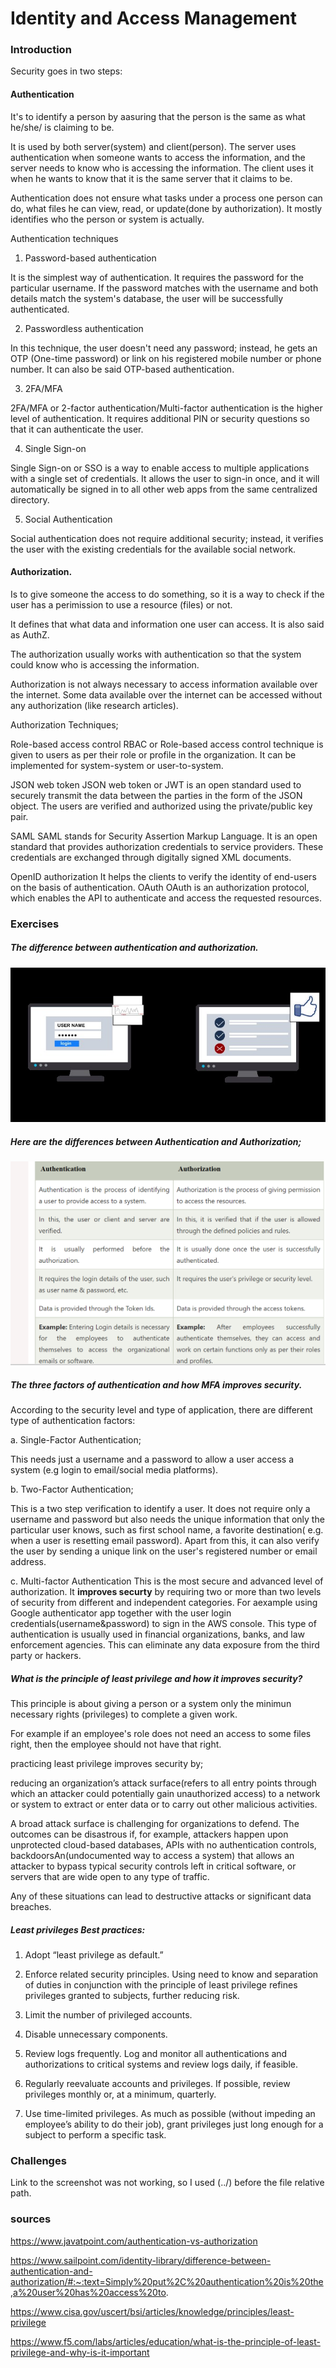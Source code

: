 # Identity and Access Management

### Introduction
Security goes in two steps: 

#### Authentication 

It's to identify a person by aasuring that the person is the same as what he/she/ is claiming to be.

It is used by both server(system) and client(person). The server uses authentication when someone wants to access the information, and the server needs to know who is accessing the information. The client uses it when he wants to know that it is the same server that it claims to be.

Authentication does not ensure what tasks under a process one person can do, what files he can view, read, or update(done by authorization). It mostly identifies who the person or system is actually.

Authentication techniques
1. Password-based authentication

It is the simplest way of authentication. It requires the password for the particular username. If the password matches with the username and both details match the system's database, the user will be successfully authenticated.

2. Passwordless authentication

In this technique, the user doesn't need any password; instead, he gets an OTP (One-time password) or link on his registered mobile number or phone number. It can also be said OTP-based authentication.

3. 2FA/MFA

2FA/MFA or 2-factor authentication/Multi-factor authentication is the higher level of authentication. It requires additional PIN or security questions so that it can authenticate the user.

4. Single Sign-on

Single Sign-on or SSO is a way to enable access to multiple applications with a single set of credentials. It allows the user to sign-in once, and it will automatically be signed in to all other web apps from the same centralized directory.

5. Social Authentication

Social authentication does not require additional security; instead, it verifies the user with the existing credentials for the available social network.


#### Authorization. 

Is to give someone the access to do something, so it is a way to check if the user has a perimission to use a resource (files) or not.

It defines that what data and information one user can access. It is also said as AuthZ.

The authorization usually works with authentication so that the system could know who is accessing the information.

Authorization is not always necessary to access information available over the internet. Some data available over the internet can be accessed without any authorization (like research articles).

Authorization Techniques;

Role-based access control
RBAC or Role-based access control technique is given to users as per their role or profile in the organization. It can be implemented for system-system or user-to-system.

JSON web token
JSON web token or JWT is an open standard used to securely transmit the data between the parties in the form of the JSON object. The users are verified and authorized using the private/public key pair.

SAML
SAML stands for Security Assertion Markup Language. It is an open standard that provides authorization credentials to service providers. These credentials are exchanged through digitally signed XML documents.

OpenID authorization
It helps the clients to verify the identity of end-users on the basis of authentication.
OAuth
OAuth is an authorization protocol, which enables the API to authenticate and access the requested resources.





### Exercises
##### The difference between authentication and authorization.

![Authentication&Authorization](../00_includes/SEC03Diff.jpg)

##### Here are the differences between Authentication and Authorization;

![differences](../00_includes/SEC03-1.png)


##### The three factors of authentication and how MFA improves security.

According to the security level and type of application, there are different type of authentication factors:

a. Single-Factor Authentication;

This needs just a username and a password to allow a user access a system (e.g login to email/social media platforms).

b. Two-Factor Authentication;

This is a two step verification to identify a user. 
It does not require only a username and password but also needs the unique information that only the particular user knows, such as first school name, a favorite destination( e.g. when a user is resetting email password). Apart from this, it can also verify the user by sending a unique link on the user's registered number or email address.

c. Multi-factor Authentication
This is the most secure and advanced level of authorization. It **improves securty**  by requiring two or more than two levels of security from different and independent categories. For aexample using Google authenticator app together with the user login credentials(username&password) to sign in the AWS console. This type of authentication is usually used in financial organizations, banks, and law enforcement agencies. This can eliminate any data exposure from the third party or hackers.

##### What is the principle of least privilege  and how it improves security?

This principle is about giving a person or a system only the minimun necessary rights (privileges) to complete a given work. 

For example if an employee's role does not need an access to some files right, then the employee should not have that right. 

practicing least privilege improves security by;
 
 reducing an organization’s attack surface(refers to all entry points through which an attacker could potentially gain unauthorized access) to a network or system to extract or enter data or to carry out other malicious activities.

A broad attack surface is challenging for organizations to defend. The outcomes can be disastrous if, for example, attackers happen upon unprotected cloud-based databases, APIs with no authentication controls, backdoorsAn(undocumented way to access a system) that allows an attacker to bypass typical security controls left in critical software, or servers that are wide open to any type of traffic. 

Any of these situations can lead to destructive attacks or significant data breaches.

##### Least privileges Best practices:

1. Adopt “least privilege as default.”

2. Enforce related security principles. Using need to know and separation of duties in conjunction with the principle of least privilege refines privileges granted to subjects, further reducing risk.

3. Limit the number of privileged accounts.

4. Disable unnecessary components.

5. Review logs frequently. Log and monitor all authentications and authorizations to critical systems and review logs daily, if feasible. 

6. Regularly reevaluate accounts and privileges. If possible, review privileges monthly or, at a minimum, quarterly.

7. Use time-limited privileges. As much as possible (without impeding an employee’s ability to do their job), grant privileges just long enough for a subject to perform a specific task.
### Challenges 
Link to the screenshot was not working, so I used (../) before the file relative path.


### sources

https://www.javatpoint.com/authentication-vs-authorization


https://www.sailpoint.com/identity-library/difference-between-authentication-and-authorization/#:~:text=Simply%20put%2C%20authentication%20is%20the,a%20user%20has%20access%20to.

https://www.cisa.gov/uscert/bsi/articles/knowledge/principles/least-privilege


https://www.f5.com/labs/articles/education/what-is-the-principle-of-least-privilege-and-why-is-it-important